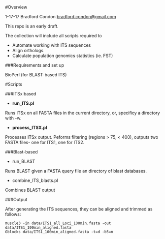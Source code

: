 
#Overview

1-17-17
Bradford Condon <bradford.condon@gmail.com>

This repo is an early draft.

The collection will include all scripts required to 

* Automate working with ITS sequences
* Align orthologs
* Calculate population genomics statistics (ie. FST)


###Requirements and set up

[ITSx]: http://microbiology.se/software/itsx/

BioPerl (for BLAST-based ITS)

#Scripts


###ITSx based

* **run_ITS.pl**

Runs ITSx on all FASTA files in the current directory, or, specificy a directory with -w.

* **process_ITSX.pl**

Processes ITSx output.  Peforms filtering (regions > 75, < 400), outputs two FASTA files- one for ITS1, one for ITS2.


###Blast-based

* run_BLAST

Runs BLAST given a FASTA query file an directory of blast databases.	

* combine_ITS_blasts.pl

Combines BLAST output


###Output

After generating the ITS sequences, they can be aligned and trimmed as follows:

```
muscle3 -in data/ITS1_all_Loci_100min.fasta -out data/ITS1_100min_aligned.fasta
Gblocks data/ITS1_100min_aligned.fasta -t=d -b5=n
```